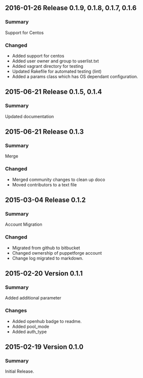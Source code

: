 ## 2016-01-26 Release 0.1.9, 0.1.8, 0.1.7, 0.1.6
### Summary
Support for Centos

### Changed
  - Added support for centos
  - Added user owner and group to userlist.txt
  - Added vagrant directory for testing
  - Updated Rakefile for automated testing (lint)
  - Added a params class which has OS dependant configuration.

## 2015-06-21 Release 0.1.5, 0.1.4
### Summary
Updated documentation

## 2015-06-21 Release 0.1.3
### Summary
Merge

### Changed
 - Merged community changes to clean up doco
 - Moved contributors to a text file

## 2015-03-04 Release 0.1.2
### Summary
Account Migration

### Changed
 - Migrated from github to bitbucket
 - Changed ownership of puppetforge account
 - Change log migrated to markdown.

## 2015-02-20 Version 0.1.1
### Summary
Added additional parameter

### Changes
 - Added openhub badge to readme.
 - Added pool_mode
 - Added auth_type

## 2015-02-19 Version 0.1.0
### Summary
Initial Release.
